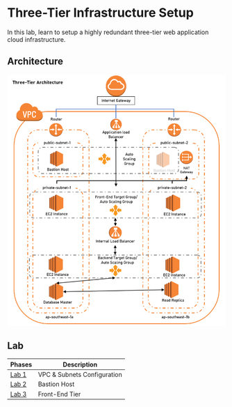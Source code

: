 # Three-Tier Infrastructure Setup
In this lab, learn to setup a highly redundant three-tier web application cloud infrastructure.


## Architecture 
<p align="center">
  <img src="https://github.com/ravensp93/aws-three-tier-web/blob/master/blob/aws-poc-1-arch.PNG">
</p>

## Lab
Phases | Description
------------ | -------------
[Lab 1](https://github.com/ravensp93/aws-three-tier-web/blob/master/Lab%201/readme.md) | VPC & Subnets Configuration
[Lab 2](https://github.com/ravensp93/aws-three-tier-web/blob/master/Lab%202/readme.md)  | Bastion Host 
[Lab 3](https://github.com/ravensp93/aws-three-tier-web/blob/master/Lab%203/readme.md)  | Front-End Tier

